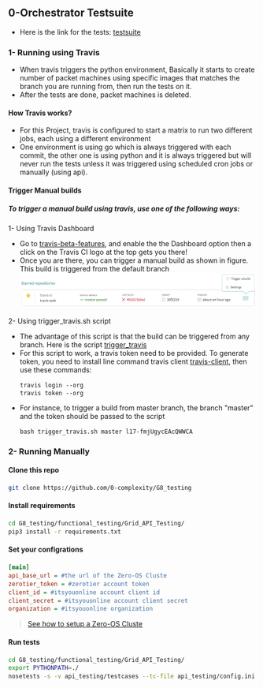 

## 0-Orchestrator Testsuite
- Here is the link for the tests: [testsuite](api_testing/testcases)

### 1- Running using Travis
- When travis triggers the python environment, Basically it starts to create number of packet machines  using specific images that matches the branch you are running from, then run the tests on it.
- After the tests are done, packet machines is deleted.

#### How Travis works?
- For this Project, travis is configured to start a matrix to run two different jobs, each using a different environment
- One environment is using go which is always triggered with each commit, the other one is using python and it is always triggered
  but will never run the tests unless it was triggered using scheduled cron jobs or manually (using api).

#### Trigger Manual builds

##### To trigger a manual build using travis, use one of the following ways:

1- Using Travis Dashboard
- Go to [travis-beta-features](https://travis-ci.org/features), and enable the the Dashboard option then a click on the Travis CI logo at the top gets you there!
- Once you are there, you can trigger a manual build as shown in figure. This build is triggered from the default branch
![](pics/dashboard-repo.png)

2- Using trigger_travis.sh script
- The advantage of this script is that the build can be triggered from any branch. Here is the script [trigger_travis](trigger_travis.sh)
- For this script to work, a travis token need to be provided. To generate token, you need to install line command travis client [travis-client](https://github.com/travis-ci/travis.rb#installation), then use these commands:
    ```
    travis login --org
    travis token --org
    ```
- For instance, to trigger a build from master branch, the branch "master" and the token should be passed to the script
    ```
    bash trigger_travis.sh master l17-fmjUgycEAcQWWCA
    ```

### 2- Running Manually 

#### Clone this repo 
```bash
git clone https://github.com/0-complexity/G8_testing
```
#### Install requirements
```bash
cd G8_testing/functional_testing/Grid_API_Testing/
pip3 install -r requirements.txt
```
#### Set your configrations
```ini
[main]
api_base_url = #the url of the Zero-OS Cluste
zerotier_token = #zerotier account token
client_id = #itsyouonline account client id
client_secret = #itsyouonline account client secret
organization = #itsyouonline organization

```
> [See how to setup a Zero-OS Cluste](https://github.com/zero-os/0-orchestrator/tree/master/docs/setup)


#### Run tests
```bash
cd G8_testing/functional_testing/Grid_API_Testing/
export PYTHONPATH=./
nosetests -s -v api_testing/testcases --tc-file api_testing/config.ini
```
